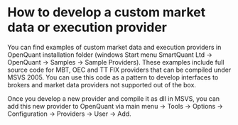# How to develop a custom market data or execution provider 

You can find examples of custom market data and execution providers in OpenQuant installation folder 
(windows Start menu SmartQuant Ltd -> OpenQuant -> Samples -> Sample Providers). These examples 
include full source code for MBT, OEC and TT FIX providers that can be compiled under MSVS 2005. You 
can use this code as a pattern to develop interfaces to brokers and market data providers not 
supported out of the box.  
 
Once you develop a new provider and compile it as dll in MSVS, you can add this new provider to 
OpenQuant via main menu -> Tools -> Options -> Configuration -> Providers -> User -> Add. 
